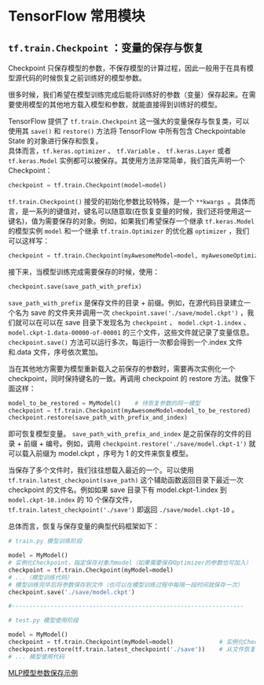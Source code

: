# TensorFlow 常用模块

## `tf.train.Checkpoint` ：变量的保存与恢复 

Checkpoint 只保存模型的参数，不保存模型的计算过程，因此一般用于在具有模型源代码的时候恢复之前训练好的模型参数。

很多时候，我们希望在模型训练完成后能将训练好的参数（变量）保存起来。在需要使用模型的其他地方载入模型和参数，就能直接得到训练好的模型。

TensorFlow 提供了 `tf.train.Checkpoint` 这一强大的变量保存与恢复类，可以使用其 `save()` 和 `restore()` 方法将 TensorFlow 中所有包含 Checkpointable State 的对象进行保存和恢复。  
具体而言，`tf.keras.optimizer` 、 `tf.Variable` 、 `tf.keras.Layer` 或者 `tf.keras.Model` 实例都可以被保存。其使用方法非常简单，我们首先声明一个 Checkpoint：

```python
checkpoint = tf.train.Checkpoint(model=model)
```

`tf.train.Checkpoint()` 接受的初始化参数比较特殊，是一个 `**kwargs `。具体而言，是一系列的键值对，键名可以随意取(在恢复变量的时候，我们还将使用这一键名)，值为需要保存的对象。例如，如果我们希望保存一个继承 `tf.keras.Model` 的模型实例 `model` 和一个继承 `tf.train.Optimizer` 的优化器 `optimizer` ，我们可以这样写：

```python
checkpoint = tf.train.Checkpoint(myAwesomeModel=model, myAwesomeOptimizer=optimizer)
```

接下来，当模型训练完成需要保存的时候，使用：

```python
checkpoint.save(save_path_with_prefix)
```

`save_path_with_prefix` 是保存文件的目录 + 前缀。例如，在源代码目录建立一个名为 save 的文件夹并调用一次 `checkpoint.save('./save/model.ckpt')` ，我们就可以在可以在 save 目录下发现名为 `checkpoint` 、 `model.ckpt-1.index` 、 `model.ckpt-1.data-00000-of-00001` 的三个文件，这些文件就记录了变量信息。`checkpoint.save()` 方法可以运行多次，每运行一次都会得到一个.index 文件和.data 文件，序号依次累加。

当在其他地方需要为模型重新载入之前保存的参数时，需要再次实例化一个 checkpoint，同时保持键名的一致。再调用 checkpoint 的 restore 方法。就像下面这样：

```python
model_to_be_restored = MyModel()    # 待恢复参数的同一模型
checkpoint = tf.train.Checkpoint(myAwesomeModel=model_to_be_restored)   # 键名保持为“myAwesomeModel”
checkpoint.restore(save_path_with_prefix_and_index)
```

即可恢复模型变量。 `save_path_with_prefix_and_index` 是之前保存的文件的目录 + 前缀 + 编号。例如，调用 `checkpoint.restore('./save/model.ckpt-1')` 就可以载入前缀为 model.ckpt ，序号为 1 的文件来恢复模型。

当保存了多个文件时，我们往往想载入最近的一个。可以使用 `tf.train.latest_checkpoint(save_path)` 这个辅助函数返回目录下最近一次 checkpoint 的文件名。例如如果 save 目录下有 model.ckpt-1.index 到 `model.ckpt-10.index` 的 10 个保存文件， `tf.train.latest_checkpoint('./save')` 即返回 `./save/model.ckpt-10` 。

总体而言，恢复与保存变量的典型代码框架如下：

```python
# train.py 模型训练阶段

model = MyModel()
# 实例化Checkpoint，指定保存对象为model（如果需要保存Optimizer的参数也可加入）
checkpoint = tf.train.Checkpoint(myModel=model)
# ...（模型训练代码）
# 模型训练完毕后将参数保存到文件（也可以在模型训练过程中每隔一段时间就保存一次）
checkpoint.save('./save/model.ckpt')

#------------------------------------------------------------------

# test.py 模型使用阶段

model = MyModel()
checkpoint = tf.train.Checkpoint(myModel=model)             # 实例化Checkpoint，指定恢复对象为model
checkpoint.restore(tf.train.latest_checkpoint('./save'))    # 从文件恢复模型参数
# ... 模型使用代码
```

[MLP模型参数保存示例](./CheckPointMlp.py)